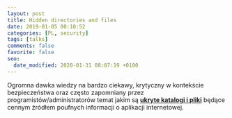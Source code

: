 ```yaml
---
layout: post
title: Hidden directories and files
date: 2019-01-05 00:10:52
categories: [PL, security]
tags: [talks]
comments: false
favorite: false
seo:
  date_modified: 2020-01-31 08:07:19 +0100
---
```


Ogromna dawka wiedzy na bardzo ciekawy, krytyczny w kontekście bezpieczeństwa oraz często zapomniany przez programistów/administratorów temat jakim są <a href="https://medium.com/@_bl4de/hidden-directories-and-files-as-a-source-of-sensitive-information-about-web-application-84e5c534e5ad" target="_blank"><b>ukryte katalogi i pliki</b></a> będące cennym źródłem poufnych informacji o aplikacji internetowej.
